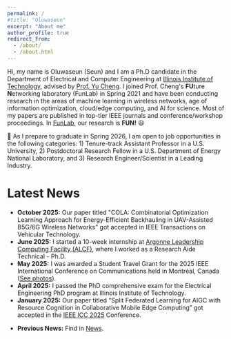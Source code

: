 ```yaml
---
permalink: /
#title: "Oluwaseun"
excerpt: "About me"
author_profile: true
redirect_from: 
  - /about/
  - /about.html
---
```


Hi, my name is Oluwaseun (Seun) and I am a Ph.D candidate in the Department of Electrical and Computer Engineering at [Illinois Institute of Technology](https://www.iit.edu/), advised by [Prof. Yu Cheng](https://www.iit.edu/directory/people/yu-cheng). I joined Prof. Cheng's **FU**ture **N**etworking laboratory (FunLab) in Spring 2021 and have been conducting research in the areas of machine learning in wireless networks, age of information optimization, cloud/edge computing, and AI for science. Most of my papers are published in top-tier IEEE journals and conference/workshop proceedings. In [FunLab](https://www.ece.iit.edu/~yucheng/research.htm), our research is **FUN!** <span>&#128515;</span>

&#128227; As I prepare to graduate in Spring 2026, I am open to job opportunities in the following categories: 1) Tenure-track Assistant Professor in a U.S. University, 2) Postdoctoral Research Fellow in a U.S. Department of Energy National Laboratory, and 3) Research Engineer/Scientist in a Leading Industry.

Latest News
=======
<ul>
  <li><strong>October 2025:</strong> Our paper titled "COLA: Combinatorial Optimization Learning Approach for Energy-Efficient Backhauling in UAV-Assisted B5G/6G Wireless Networks" got accepted in IEEE Transactions on Vehicular Technology.</li>
  <li><strong>June 2025:</strong> I started a 10-week internship at <a href="https://www.alcf.anl.gov/">Argonne Leadership Computing Facility (ALCF)</a>, where I worked as a Research Aide Technical - Ph.D.</li>
  <li><strong>May 2025:</strong> I was awarded a Student Travel Grant for the 2025 IEEE International Conference on Communications held in Montréal, Canada (<a href="https://seunaj.github.io/photos#ieeeicc25/">See photos</a>).</li>
  <li><strong>April 2025:</strong> I passed the PhD comprehensive exam for the Electrical Engineering PhD program at Illinois Institute of Technology.</li>
  <li><strong>January 2025:</strong> Our paper titled “Split Federated Learning for AIGC with Resource Cognition in Collaborative Mobile Edge Computing” got accepted in the <a href="https://icc2025.ieee-icc.org/">IEEE ICC 2025</a> Conference.</li>
</ul>

- **Previous News:** Find in [News](news.html).
